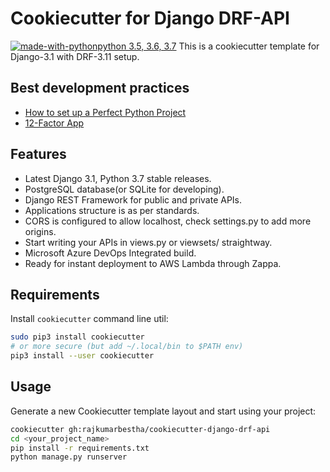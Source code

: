 # Cookiecutter for Django DRF-API
[![made-with-python](https://img.shields.io/badge/Made%20with-Python-1f425f.svg)](https://www.python.org/)[python 3.5, 3.6, 3.7](https://img.shields.io/badge/python-3.7%2C%203.6.2-green.svg?style=flat)
This is a cookiecutter template for Django-3.1 with DRF-3.11 setup.

## Best development practices 
- [How to set up a Perfect Python Project](https://sourcery.ai/blog/python-best-practices/)
- [12-Factor App](https://12factor.net/pt_br/)

## Features

* Latest Django 3.1, Python 3.7 stable releases.
* PostgreSQL database(or SQLite for developing).
* Django REST Framework for public and private APIs.
* Applications structure is as per standards.
* CORS is configured to allow localhost, check settings.py to add more origins.
* Start writing your APIs in views.py or viewsets/ straightway.
* Microsoft Azure DevOps Integrated build.
* Ready for instant deployment to AWS Lambda through Zappa.

## Requirements

Install `cookiecutter` command line util:

```bash
sudo pip3 install cookiecutter
# or more secure (but add ~/.local/bin to $PATH env)
pip3 install --user cookiecutter
```

## Usage
Generate a new Cookiecutter template layout and start using your project:

```bash
cookiecutter gh:rajkumarbestha/cookiecutter-django-drf-api
cd <your_project_name>
pip install -r requirements.txt
python manage.py runserver
```

